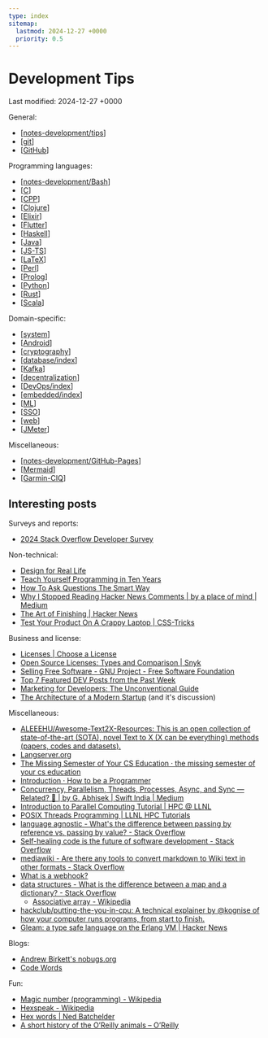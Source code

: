 ```yaml
---
type: index
sitemap:
  lastmod: 2024-12-27 +0000
  priority: 0.5
---
```


# Development Tips

Last modified: 2024-12-27 +0000

General:

- [[notes-development/tips]]
- [[git]]
- [[GitHub]]

Programming languages:

- [[notes-development/Bash]]
- [[C]]
- [[CPP]]
- [[Clojure]]
- [[Elixir]]
- [[Flutter]]
- [[Haskell]]
- [[Java]]
- [[JS-TS]]
- [[LaTeX]]
- [[Perl]]
- [[Prolog]]
- [[Python]]
- [[Rust]]
- [[Scala]]

Domain-specific:

- [[system]]
- [[Android]]
- [[cryptography]]
- [[database/index]]
- [[Kafka]]
- [[decentralization]]
- [[DevOps/index]]
- [[embedded/index]]
- [[ML]]
- [[SSO]]
- [[web]]
- [[JMeter]]

Miscellaneous:

- [[notes-development/GitHub-Pages]]
- [[Mermaid]]
- [[Garmin-CIQ]]

## Interesting posts

Surveys and reports:

- [2024 Stack Overflow Developer Survey](https://survey.stackoverflow.co/2024/)

Non-technical:

- [Design for Real Life](https://abookdeparts-dfrl.netlify.app/)
- [Teach Yourself Programming in Ten Years](https://www.norvig.com/21-days.html)
- [How To Ask Questions The Smart Way](http://catb.org/~esr/faqs/smart-questions.html)
- [Why I Stopped Reading Hacker News Comments \| by a place of mind \| Medium](https://medium.com/@aplaceofmind/i-stopped-reading-hacker-news-comments-because-of-this-928b7ae87385)
- [The Art of Finishing \| Hacker News](https://news.ycombinator.com/item?id=41428705)
- [Test Your Product On A Crappy Laptop \| CSS-Tricks](https://css-tricks.com/test-your-product-on-a-crappy-laptop/)

Business and license:

- [Licenses \| Choose a License](https://choosealicense.com/licenses/)
- [Open Source Licenses: Types and Comparison \| Snyk](https://snyk.io/learn/open-source-licenses/)
- [Selling Free Software - GNU Project - Free Software Foundation](https://www.gnu.org/philosophy/selling.en.html)
- [Top 7 Featured DEV Posts from the Past Week](https://dev.to/devteam/top-7-featured-dev-posts-from-the-past-week-33i3)
- [Marketing for Developers: The Unconventional Guide](https://dev.to/inovak/marketing-for-developers-the-unconventional-guide-3a1j)
- [The Architecture of a Modern Startup](https://betterprogramming.pub/architecture-of-modern-startup-abaec235c2eb) (and it's discussion)

Miscellaneous:

- [ALEEEHU/Awesome-Text2X-Resources: This is an open collection of state-of-the-art (SOTA), novel Text to X (X can be everything) methods (papers, codes and datasets).](https://github.com/ALEEEHU/Awesome-Text2X-Resources)
- [Langserver.org](https://langserver.org/)
- [The Missing Semester of Your CS Education · the missing semester of your cs education](https://missing.csail.mit.edu/)
- [Introduction · How to be a Programmer](https://braydie.gitbooks.io/how-to-be-a-programmer/content/zh/)
- [Concurrency, Parallelism, Threads, Processes, Async, and Sync — Related? 🤔 \| by G. Abhisek \| Swift India \| Medium](https://medium.com/swift-india/concurrency-parallelism-threads-processes-async-and-sync-related-39fd951bc61d)
- [Introduction to Parallel Computing Tutorial \| HPC @ LLNL](https://hpc.llnl.gov/documentation/tutorials/introduction-parallel-computing-tutorial)
- [POSIX Threads Programming \| LLNL HPC Tutorials](https://hpc-tutorials.llnl.gov/posix/)
- [language agnostic - What's the difference between passing by reference vs. passing by value? - Stack Overflow](https://stackoverflow.com/questions/373419/whats-the-difference-between-passing-by-reference-vs-passing-by-value)
- [Self-healing code is the future of software development - Stack Overflow](https://stackoverflow.blog/2023/12/28/self-healing-code-is-the-future-of-software-development/?cb=1)
- [mediawiki - Are there any tools to convert markdown to Wiki text in other formats - Stack Overflow](https://stackoverflow.com/questions/3554609/are-there-any-tools-to-convert-markdown-to-wiki-text-in-other-formats)
- [What is a webhook?](https://www.redhat.com/en/topics/automation/what-is-a-webhook)
- [data structures - What is the difference between a map and a dictionary? - Stack Overflow](https://stackoverflow.com/questions/2884068/what-is-the-difference-between-a-map-and-a-dictionary)
  - [Associative array - Wikipedia](https://en.wikipedia.org/wiki/Associative_array)
- [hackclub/putting-the-you-in-cpu: A technical explainer by @kognise of how your computer runs programs, from start to finish.](https://github.com/hackclub/putting-the-you-in-cpu)
- [Gleam: a type safe language on the Erlang VM \| Hacker News](https://news.ycombinator.com/item?id=38183454)

Blogs:

- [Andrew Birkett's nobugs.org](https://www.nobugs.org/)
- [Code Words](https://codewords.recurse.com/issues)

Fun:

- [Magic number (programming) - Wikipedia](https://en.wikipedia.org/wiki/Magic_number_(programming))
- [Hexspeak - Wikipedia](https://en.wikipedia.org/wiki/Hexspeak)
- [Hex words \| Ned Batchelder](https://nedbatchelder.com/text/hexwords.html)
- [A short history of the O’Reilly animals – O’Reilly](https://www.oreilly.com/content/a-short-history-of-the-oreilly-animals/)

[//begin]: # "Autogenerated link references for markdown compatibility"
[notes-development/tips]: tips.md "General Development Tips"
[git]: git.md "Git Usage"
[GitHub]: GitHub.md "GitHub Usage"
[notes-development/Bash]: Bash.md "Bash Scripting"
[C]: C.md "C"
[CPP]: CPP.md "C++"
[Clojure]: Clojure.md "Clojure"
[Elixir]: Elixir.md "Elixir"
[Flutter]: Flutter.md "Flutter"
[Haskell]: Haskell.md "Haskell"
[Java]: Java.md "Java"
[JS-TS]: JS-TS.md "JavaScript/TypeScript"
[LaTeX]: LaTeX.md "$\LaTeX$"
[Perl]: Perl.md "Perl"
[Prolog]: Prolog.md "Prolog"
[Python]: Python.md "Python"
[Rust]: Rust.md "Rust"
[Scala]: Scala.md "Scala"
[system]: system.md "System Design"
[Android]: Android.md "Android"
[cryptography]: cryptography.md "Cryptography"
[database/index]: database/index.md "Database"
[Kafka]: Kafka.md "Apache Kafka"
[decentralization]: decentralization.md "Decentralization Related"
[DevOps/index]: DevOps/index.md "DevOps"
[embedded/index]: embedded/index.md "Embedded Systems"
[ML]: ML.md "Machine Learning"
[SSO]: SSO.md "Single Sign-On"
[web]: web.md "Web Development"
[JMeter]: JMeter.md "Jmeter"
[notes-development/GitHub-Pages]: GitHub-Pages.md "GitHub Pages"
[Mermaid]: Mermaid.md "Mermaid"
[Garmin-CIQ]: Garmin-CIQ.md "Garmin Connect IQ"
[//end]: # "Autogenerated link references"
